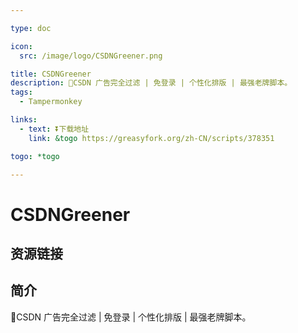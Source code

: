 ```yaml
---

type: doc

icon:
  src: /image/logo/CSDNGreener.png

title: CSDNGreener
description: 🍃CSDN 广告完全过滤 | 免登录 | 个性化排版 | 最强老牌脚本。
tags:
  - Tampermonkey

links:
  - text: ⏬下载地址
    link: &togo https://greasyfork.org/zh-CN/scripts/378351

togo: *togo

---
```


<ShowLogo />

# CSDNGreener

<ShowTags />

<ShowBreadcrumb />

## 资源链接

<ShowLinks />

## 简介

🍃CSDN 广告完全过滤 | 免登录 | 个性化排版 | 最强老牌脚本。
